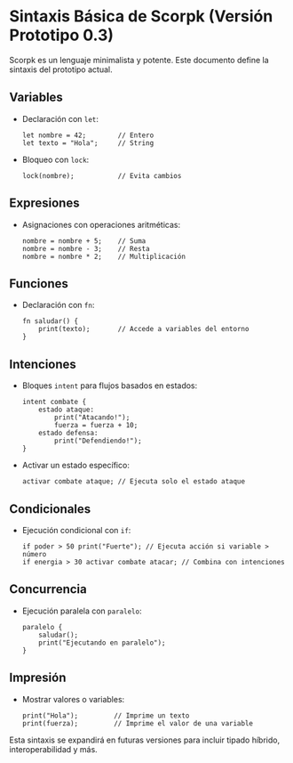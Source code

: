 # Sintaxis Básica de Scorpk (Versión Prototipo 0.3)

Scorpk es un lenguaje minimalista y potente. Este documento define la sintaxis del prototipo actual.

## Variables
- Declaración con `let`:
  ```scorpk
  let nombre = 42;        // Entero
  let texto = "Hola";     // String
  ```
- Bloqueo con `lock`:
  ```scorpk
  lock(nombre);           // Evita cambios
  ```

## Expresiones
- Asignaciones con operaciones aritméticas:
  ```scorpk
  nombre = nombre + 5;    // Suma
  nombre = nombre - 3;    // Resta
  nombre = nombre * 2;    // Multiplicación
  ```

## Funciones
- Declaración con `fn`:
  ```scorpk
  fn saludar() {
      print(texto);       // Accede a variables del entorno
  }
  ```

## Intenciones
- Bloques `intent` para flujos basados en estados:
  ```scorpk
  intent combate {
      estado ataque:
          print("Atacando!");
          fuerza = fuerza + 10;
      estado defensa:
          print("Defendiendo!");
  }
  ```
- Activar un estado específico:
  ```scorpk
  activar combate ataque; // Ejecuta solo el estado ataque
  ```

## Condicionales
- Ejecución condicional con `if`:
  ```scorpk
  if poder > 50 print("Fuerte"); // Ejecuta acción si variable > número
  if energia > 30 activar combate atacar; // Combina con intenciones
  ```

## Concurrencia
- Ejecución paralela con `paralelo`:
  ```scorpk
  paralelo {
      saludar();
      print("Ejecutando en paralelo");
  }
  ```

## Impresión
- Mostrar valores o variables:
  ```scorpk
  print("Hola");         // Imprime un texto
  print(fuerza);         // Imprime el valor de una variable
  ```

Esta sintaxis se expandirá en futuras versiones para incluir tipado híbrido, interoperabilidad y más.